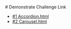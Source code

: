 <p> # Demonstrate Challenge Link 
<ul>
    <li>
        <a href="https://mzughbor.github.io/recovery-p-c01-s06-Components-and-Layout-Patterns/accordion.html"> #1 Accordion.html<a>
    </li>
    <li>
        <a href="https://mzughbor.github.io/recovery-p-c01-s06-Components-and-Layout-Patterns/carousel.html"> #2 Carousel.html<a>
    </li>
</ul>
</p>
